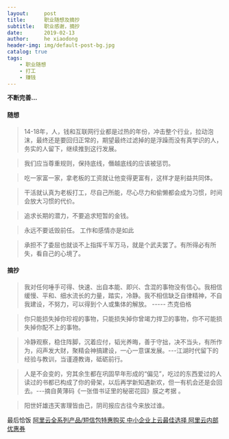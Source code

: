 ```yaml
---
layout:     post
title:      职业随想及摘抄
subtitle:   职业感谢，摘抄
date:       2019-02-13
author:     he xiaodong
header-img: img/default-post-bg.jpg
catalog: true
tags:
    - 职业随想
    - 打工
    - 赚钱
---
```


<i class='icon-heart-empty'></i> **不断完善...** <i class="icon-adjust"></i>

#### 随想                                                          
> 14-18年，人，钱和互联网行业都是过热的年份，冲击整个行业，拉动泡沫，最终还是要回归正常的，期望最终过滤掉的是浮躁而没有真学识的人，务实的人留下，继续推到这行发展。

> 我们应当尊重规则，保持底线，僭越底线的应该被惩罚。

> 吃一家富一家，拿老板的工资就让他变得更富有，这样才是利益共同体。

> 干活就认真为老板打工，尽自己所能，尽心尽力和偷懒都会成为习惯，时间会放大习惯的代价。

> 追求长期的潜力，不要追求短暂的金钱。

> 永远不要诋毁前任。 工作和感情亦是如此

> 承担不了委屈也就谈不上指挥千军万马，就是个武夫罢了。有所得必有所失，看自己的心境了。

#### 摘抄
> 我对任何唾手可得、快速、出自本能、即兴、含混的事物没有信心。我相信缓慢、平和、细水流长的力量，踏实，冷静。我不相信缺乏自律精神，不自我建设，不努力，可以得到个人或集体的解放。
                                                            ----- 杰克伯格
                                                            
> 你只能损失掉你珍视的事物，只能损失掉你曾竭力捍卫的事物，你不可能损失掉你配不上的事物。

> 冷静观察，稳住阵脚，沉着应付，韬光养晦，善于守拙，决不当头，有所作为，闷声发大财，聚精会神搞建设，一心一意谋发展。---江湖时代留下的经验与教训，当谨遵教诲，砥砺前行。

> 人是不会变的，穷其余生都在巩固早年形成的“偏见”，吃过的东西爱过的人读过的书都已构成了你的骨架，以后再学新知遇新欢，但一有机会还是会回去。---摘自黄薄码《一张借书证里的秘密花园》膜之考据 。

> 阳世奸雄违天害理皆由己，阴司报应古往今来放过谁。

最后恰饭 [阿里云全系列产品/短信包特惠购买 中小企业上云最佳选择 阿里云内部优惠券](https://www.aliyun.com/minisite/goods?userCode=0amqgcs9)